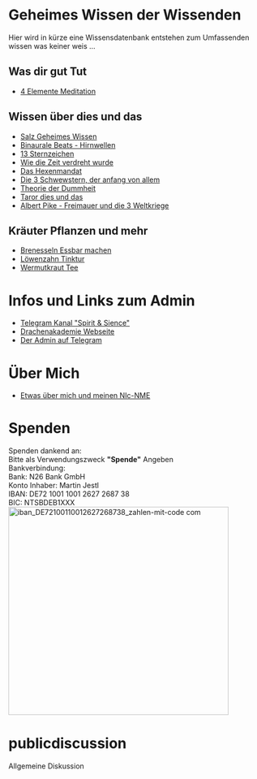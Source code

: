 # Geheimes Wissen der Wissenden
Hier wird in kürze eine Wissensdatenbank entstehen zum Umfassenden wissen was keiner weis ...
## Was dir gut Tut
- [4 Elemente Meditation](https://www.youtube.com/watch?v=faeHdBZJLyk)
## Wissen über dies und das
- [Salz Geheimes Wissen](/texte/Salz,-eine-VERBOTENE-SPIRITUELLE-WAFFE.md)
- [Binaurale Beats - Hirnwellen](/texte/binaurale-beats-erklaert)
- [13 Sternzeichen](/texte/13-Sternzeichen)
- [Wie die Zeit verdreht wurde](/texte/Wie-die-Zeit-Verdreht-wurde)
- [Das Hexenmandat](/texte/Das-Hexenmandat)
- [Die 3 Schwewstern, der anfang von allem](/texte/Die-3-Schwestern)
- [Theorie der Dummheit](/texte/Theorie-der-Dummheit)
- [Taror dies und das](/texte/Tarot-kleinigkeiten)
- [Albert Pike - Freimauer und die 3 Weltkriege](/texte/%20Albert%20Pike%201871%20seine%20Pläne.md)
## Kräuter Pflanzen und mehr
- [Brenesseln Essbar machen](/texte/Brenesseln-Essfertig-machen)
- [Löwenzahn Tinktur](/texte/L%C3%B6wenzahn-Tinktur)
- [Wermutkraut Tee](/texte/Wermutkraut-Tee)
# Infos und Links zum Admin
- [Telegram Kanal "Spirit & Sience"](https://t.me/spiritandsiencekanal)
- [Drachenakademie Webseite](https://drachenakademie.com)
- [Der Admin auf Telegram](https://t.me/DerDrachenHueter)
# Über Mich
- [Etwas über mich und meinen NIc-NME](/texte/Neo-Details)
# Spenden
Spenden dankend an:\
Bitte als Verwendungszweck **"Spende"** Angeben\
Bankverbindung:\
Bank: N26 Bank GmbH\
Konto Inhaber: Martin Jestl\
IBAN: DE72 1001 1001 2627 2687 38\
BIC: NTSBDEB1XXX\
<img width="434" height="410" alt="iban_DE72100110012627268738_zahlen-mit-code com" src="https://github.com/user-attachments/assets/0d261b88-a4b6-4b94-8658-b801d30d7b4b" />

# publicdiscussion
Allgemeine Diskussion

